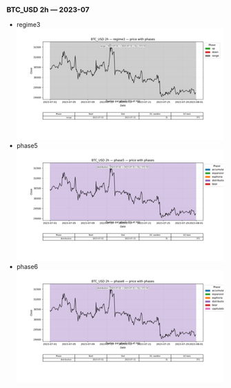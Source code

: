 ### BTC_USD 2h — 2023-07

- regime3
![BTC_USD_2h_regime3_2023-07_phase_price.png](outputs/fourier/phase_monthly/BTC_USD/2h/2023/2023-07/BTC_USD_2h_regime3_2023-07_phase_price.png)
- phase5
![BTC_USD_2h_phase5_2023-07_phase_price.png](outputs/fourier/phase_monthly/BTC_USD/2h/2023/2023-07/BTC_USD_2h_phase5_2023-07_phase_price.png)
- phase6
![BTC_USD_2h_phase6_2023-07_phase_price.png](outputs/fourier/phase_monthly/BTC_USD/2h/2023/2023-07/BTC_USD_2h_phase6_2023-07_phase_price.png)